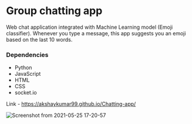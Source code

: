 # Group chatting app
Web chat application integrated with Machine Learning model (Emoji classifier). Whenever you type a message, this app suggests you an emoji based on the last 10 words.

### Dependencies
* Python
* JavaScript
* HTML
* CSS
* socket.io

Link - https://akshaykumar99.github.io/Chatting-app/

![Screenshot from 2021-05-25 17-20-57](https://user-images.githubusercontent.com/47502445/119493612-00b01200-bd7e-11eb-9b1a-5743101d710f.png)



